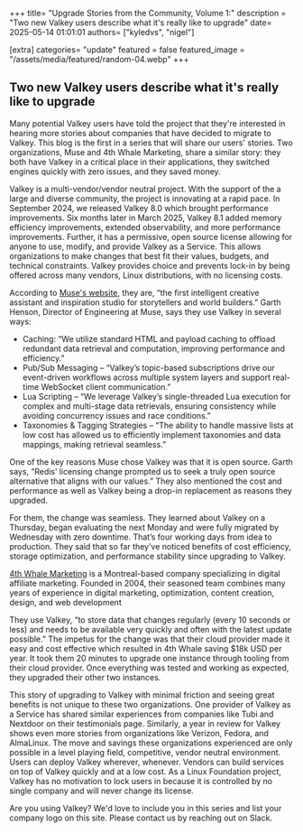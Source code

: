 +++
title= "Upgrade Stories from the Community, Volume 1:" 
description = "Two new Valkey users describe what it's really like to upgrade" 
date= 2025-05-14 01:01:01 
authors= ["kyledvs", "nigel"] 

[extra]
categories= "update"
featured = false
featured_image = "/assets/media/featured/random-04.webp"
+++

## Two new Valkey users describe what it's really like to upgrade


Many potential Valkey users have told the project that they're interested in hearing more stories about companies that have decided to migrate to Valkey. This blog is the first in a series that will share our users' stories. Two organizations, Muse and 4th Whale Marketing, share a similar story: they both have Valkey in a critical place in their applications, they switched engines quickly with zero issues, and they saved money.

Valkey is a multi-vendor/vendor neutral project. With the support of the a large and diverse community, the project is innovating at a rapid pace. In September 2024, we released Valkey 8.0 which brought performance improvements. Six months later in March 2025, Valkey 8.1 added memory efficiency improvements, extended observability, and more performance improvements. Further, it has a permissive, open source license allowing for anyone to use, modify, and provide Valkey as a Service. This allows organizations to make changes that best fit their values, budgets, and technical constraints. Valkey provides choice and prevents lock-in by being offered across many vendors, Linux distributions, with no licensing costs. 

According to [Muse's website](https://www.museml.com/), they are,  “the first intelligent creative assistant and inspiration studio for storytellers and world builders.” Garth Henson, Director of Engineering at Muse, says they use Valkey in several ways:

* Caching: “We utilize standard HTML and payload caching to offload redundant data retrieval and computation, improving performance and efficiency.”
* Pub/Sub Messaging – “Valkey’s topic-based subscriptions drive our event-driven workflows across multiple system layers and support real-time WebSocket client communication.”
* Lua Scripting – “We leverage Valkey’s single-threaded Lua execution for complex and multi-stage data retrievals, ensuring consistency while avoiding concurrency issues and race conditions.”
* Taxonomies & Tagging Strategies – “The ability to handle massive lists at low cost has allowed us to efficiently implement taxonomies and data mappings, making retrieval seamless.”

One of the key reasons Muse chose Valkey was that it is open source. Garth says, “Redis’ licensing change prompted us to seek a truly open source alternative that aligns with our values.” They also mentioned the cost and performance as well as Valkey being a drop-in replacement as reasons they upgraded.

For them, the change was seamless. They learned about Valkey on a Thursday, began evaluating the next Monday and were fully migrated by Wednesday with zero downtime. That’s four working days from idea to production. They said that so far they’ve noticed benefits of cost efficiency, storage optimization, and performance stability since upgrading to Valkey.

[4th Whale Marketing](https://www.4thwhale.com/) is a Montreal-based company specializing in digital affiliate marketing. Founded in 2004, their seasoned team combines many years of experience in digital marketing, optimization, content creation, design, and web development

They use Valkey, “to store data that changes regularly (every 10 seconds or less) and needs to be available very quickly and often with the latest update possible.” The impetus for the change was that their cloud provider made it easy and cost effective which resulted in 4th Whale saving $18k USD per year. It took them 20 minutes to upgrade one instance through tooling from their cloud provider. Once everything was tested and working as expected, they upgraded their other two instances. 

This story of upgrading to Valkey with minimal friction and seeing great benefits is not unique to these two organizations. One provider of Valkey as a Service has shared similar experiences from companies like Tubi and Nextdoor on their testimonials page. Similarly, a year in review for Valkey shows even more stories from organizations like Verizon, Fedora, and AlmaLinux. The move and savings these organizations experienced are only possible in a level playing field, competitive, vendor neutral environment. Users can deploy Valkey wherever, whenever. Vendors can build services on top of Valkey quickly and at a low cost. As a Linux Foundation project, Valkey has no motivation to lock users in because it is controlled by no single company and will never change its license.

Are you using Valkey? We'd love to include you in this series and list your company logo on this site. Please contact us by reaching out on Slack.
